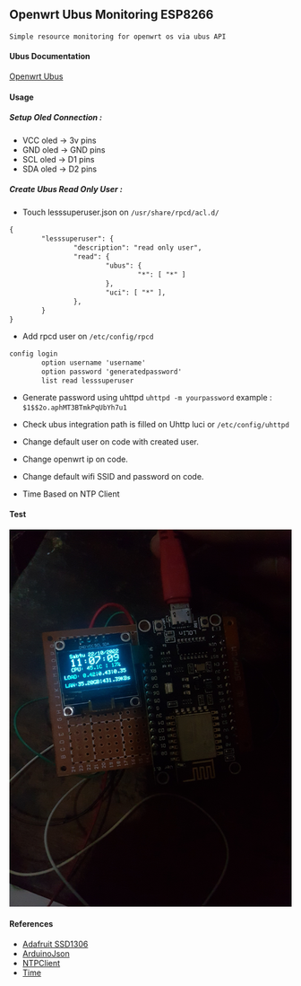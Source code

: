 ## Openwrt Ubus Monitoring ESP8266
    Simple resource monitoring for openwrt os via ubus API

#### Ubus Documentation
[Openwrt Ubus](https://openwrt.org/docs/techref/ubus)

#### Usage
##### Setup Oled Connection :
- VCC oled &rarr; 3v pins
- GND oled &rarr; GND pins
- SCL oled &rarr; D1 pins
- SDA oled &rarr; D2 pins

##### Create Ubus Read Only User :

- Touch lesssuperuser.json on ```/usr/share/rpcd/acl.d/```
```
{
        "lesssuperuser": {
                "description": "read only user",
                "read": {
                        "ubus": {
                                "*": [ "*" ]
                        },
                        "uci": [ "*" ],
                },
        }
}
```
- Add rpcd user on ```/etc/config/rpcd```
```
config login
        option username 'username'
        option password 'generatedpassword'
        list read lesssuperuser
```
- Generate password using uhttpd ```uhttpd -m yourpassword``` example : ```$1$$2o.aphMT3BTmkPqUbYh7u1```
- Check ubus integration path is filled on Uhttp luci or ```/etc/config/uhttpd```

- Change default user on code with created user.
- Change openwrt ip on code.
- Change default wifi SSID and password on code.
- Time Based on NTP Client
#### Test
![image](https://raw.githubusercontent.com/AsrofurRizqi/ESP8266-Ubus/main/test.jpg)
#### References
- [Adafruit SSD1306](https://github.com/adafruit/Adafruit_SSD1306)
- [ArduinoJson](https://github.com/bblanchon/ArduinoJson)
- [NTPClient](https://github.com/arduino-libraries/NTPClient)
- [Time](https://github.com/PaulStoffregen/Time)